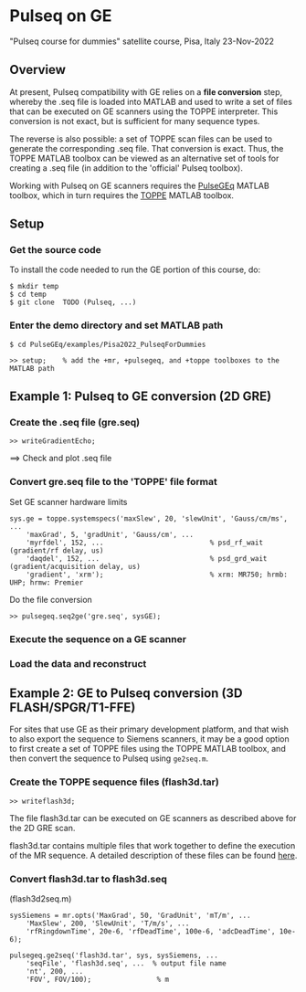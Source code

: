 # Pulseq on GE

"Pulseq course for dummies" satellite course, Pisa, Italy 23-Nov-2022

## Overview

At present, Pulseq compatibility with GE relies on a **file conversion** step, 
whereby the .seq file is loaded into MATLAB and used to write a set of files
that can be executed on GE scanners using the TOPPE interpreter.
This conversion is not exact, but is sufficient for many sequence types.

The reverse is also possible: a set of TOPPE scan files can be used to generate the
corresponding .seq file.
That conversion is exact.
Thus, the TOPPE MATLAB toolbox can be viewed as an alternative set of tools for creating a .seq file
(in addition to the 'official' Pulseq toolbox).

Working with Pulseq on GE scanners requires the
[PulseGEq](https://github.com/toppeMRI/PulseGEq)
MATLAB toolbox, which in turn requires the
[TOPPE](https://github.com/toppeMRI/toppe)
MATLAB toolbox.


## Setup

### Get the source code

To install the code needed to run the GE portion of this course, do:
```
$ mkdir temp
$ cd temp
$ git clone  TODO (Pulseq, ...)
```

### Enter the demo directory and set MATLAB path

```
$ cd PulseGEq/examples/Pisa2022_PulseqForDummies
```

```
>> setup;    % add the +mr, +pulsegeq, and +toppe toolboxes to the MATLAB path
```


## Example 1: Pulseq to GE conversion (2D GRE)

### Create the .seq file (gre.seq)
```
>> writeGradientEcho;
```

==> Check and plot .seq file


### Convert gre.seq file to the 'TOPPE' file format

Set GE scanner hardware limits 
```
sys.ge = toppe.systemspecs('maxSlew', 20, 'slewUnit', 'Gauss/cm/ms', ...
    'maxGrad', 5, 'gradUnit', 'Gauss/cm', ...
    'myrfdel', 152, ...                          % psd_rf_wait (gradient/rf delay, us)
    'daqdel', 152, ...                           % psd_grd_wait (gradient/acquisition delay, us)
    'gradient', 'xrm');                          % xrm: MR750; hrmb: UHP; hrmw: Premier
```

Do the file conversion
```
>> pulsegeq.seq2ge('gre.seq', sysGE);
```


### Execute the sequence on a GE scanner


### Load the data and reconstruct


## Example 2: GE to Pulseq conversion (3D FLASH/SPGR/T1-FFE)

For sites that use GE as their primary development platform, 
and that wish to also export the sequence to Siemens scanners,
it may be a good option to first create a set of TOPPE files using the TOPPE MATLAB toolbox, 
and then convert the sequence to Pulseq using `ge2seq.m`.


### Create the TOPPE sequence files (flash3d.tar)

```
>> writeflash3d;
```

The file flash3d.tar can be executed on GE scanners as described above for the 2D GRE scan.

flash3d.tar contains multiple files that work together to define the execution of the MR sequence.
A detailed description of these files can be found
[here](https://github.com/toppeMRI/toppe/blob/main/Files.md).


### Convert flash3d.tar to flash3d.seq

(flash3d2seq.m)

```
sysSiemens = mr.opts('MaxGrad', 50, 'GradUnit', 'mT/m', ...
    'MaxSlew', 200, 'SlewUnit', 'T/m/s', ... 
    'rfRingdownTime', 20e-6, 'rfDeadTime', 100e-6, 'adcDeadTime', 10e-6);

pulsegeq.ge2seq('flash3d.tar', sys, sysSiemens, ...
    'seqFile', 'flash3d.seq', ...  % output file name
    'nt', 200, ...
    'FOV', FOV/100);                % m
```



